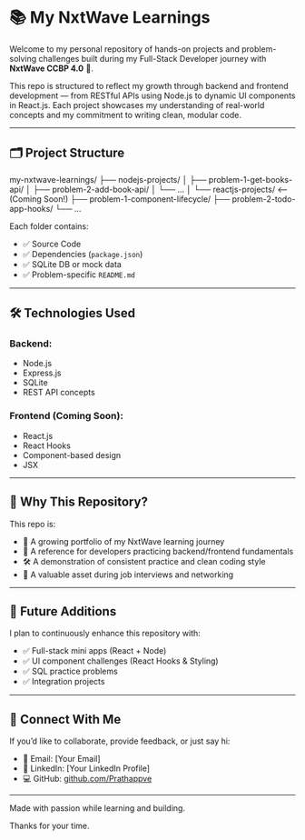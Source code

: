 # 📚 My NxtWave Learnings

Welcome to my personal repository of hands-on projects and problem-solving challenges built during my Full-Stack Developer journey with **NxtWave CCBP 4.0** 🚀.

This repo is structured to reflect my growth through backend and frontend development — from RESTful APIs using Node.js to dynamic UI components in React.js. Each project showcases my understanding of real-world concepts and my commitment to writing clean, modular code.

---

## 🗂️ Project Structure

my-nxtwave-learnings/
├── nodejs-projects/
│ ├── problem-1-get-books-api/
│ ├── problem-2-add-book-api/
│ └── ...
│
└── reactjs-projects/ <-- (Coming Soon!)
├── problem-1-component-lifecycle/
├── problem-2-todo-app-hooks/
└── ...


Each folder contains:
- ✅ Source Code
- ✅ Dependencies (`package.json`)
- ✅ SQLite DB or mock data 
- ✅ Problem-specific `README.md` 

---

## 🛠️ Technologies Used

### Backend:
- Node.js
- Express.js
- SQLite
- REST API concepts

### Frontend (Coming Soon):
- React.js
- React Hooks
- Component-based design
- JSX

---

## 📍 Why This Repository?

This repo is:
- 📘 A growing portfolio of my NxtWave learning journey
- 🧩 A reference for developers practicing backend/frontend fundamentals
- 🛠️ A demonstration of consistent practice and clean coding style
- 💼 A valuable asset during job interviews and networking

---

## 🚀 Future Additions

I plan to continuously enhance this repository with:

- ✅ Full-stack mini apps (React + Node)
- ✅ UI component challenges (React Hooks & Styling)
- ✅ SQL practice problems
- ✅ Integration projects

---

## 🔗 Connect With Me

If you’d like to collaborate, provide feedback, or just say hi:

- 📧 Email: [Your Email]
- 💼 LinkedIn: [Your LinkedIn Profile]
- 💻 GitHub: [github.com/Prathappve](https://github.com/Prathappve)

---

Made with passion while learning and building.

Thanks for your time.
